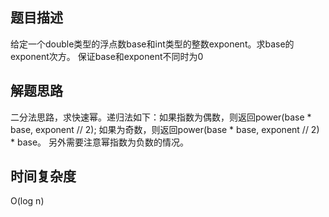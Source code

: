 ## 题目描述
给定一个double类型的浮点数base和int类型的整数exponent。求base的exponent次方。
保证base和exponent不同时为0

## 解题思路
二分法思路，求快速幂。递归法如下：如果指数为偶数，则返回power(base * base, exponent // 2);
如果为奇数，则返回power(base * base, exponent // 2) * base。
另外需要注意幂指数为负数的情况。

## 时间复杂度
O(log n)
